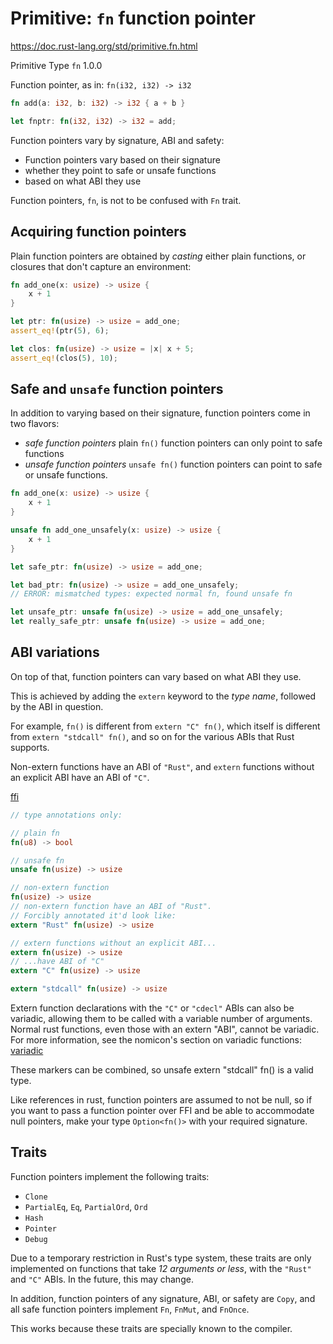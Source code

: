 # Primitive: `fn` function pointer
https://doc.rust-lang.org/std/primitive.fn.html

Primitive Type `fn` 1.0.0

Function pointer, as in: `fn(i32, i32) -> i32`

```rust
fn add(a: i32, b: i32) -> i32 { a + b }

let fnptr: fn(i32, i32) -> i32 = add;
```

Function pointers vary by signature, ABI and safety:
- Function pointers vary based on their signature
- whether they point to safe or unsafe functions
- based on what ABI they use

Function pointers, `fn`, is not to be confused with `Fn` trait.


## Acquiring function pointers

Plain function pointers are obtained by *casting* either plain
functions, or closures that don't capture an environment:

```rust
fn add_one(x: usize) -> usize {
    x + 1
}

let ptr: fn(usize) -> usize = add_one;
assert_eq!(ptr(5), 6);

let clos: fn(usize) -> usize = |x| x + 5;
assert_eq!(clos(5), 10);
```


## Safe and `unsafe` function pointers

In addition to varying based on their signature,
function pointers come in two flavors:
- _safe function pointers_
  plain `fn()` function pointers can only point to safe functions
- _unsafe function pointers_
  `unsafe fn()` function pointers can point to safe or unsafe functions.

```rust
fn add_one(x: usize) -> usize {
    x + 1
}

unsafe fn add_one_unsafely(x: usize) -> usize {
    x + 1
}

let safe_ptr: fn(usize) -> usize = add_one;

let bad_ptr: fn(usize) -> usize = add_one_unsafely;
// ERROR: mismatched types: expected normal fn, found unsafe fn

let unsafe_ptr: unsafe fn(usize) -> usize = add_one_unsafely;
let really_safe_ptr: unsafe fn(usize) -> usize = add_one;
```


## ABI variations

On top of that, function pointers can vary based on what ABI they use.

This is achieved by adding the `extern` keyword
to the *type name*, followed by the ABI in question.

For example,
`fn()` is different from 
`extern "C" fn()`, which itself is different from 
`extern "stdcall" fn()`, and so on for the various ABIs that Rust supports. 

Non-extern functions have an ABI of `"Rust"`, and `extern` functions 
without an explicit ABI have an ABI of `"C"`.

[ffi](https://doc.rust-lang.org/nomicon/ffi.html#foreign-calling-conventions)



```rust
// type annotations only:

// plain fn
fn(u8) -> bool

// unsafe fn
unsafe fn(usize) -> usize

// non-extern function
fn(usize) -> usize
// non-extern function have an ABI of "Rust".
// Forcibly annotated it'd look like:
extern "Rust" fn(usize) -> usize

// extern functions without an explicit ABI...
extern fn(usize) -> usize
// ...have ABI of "C"
extern "C" fn(usize) -> usize

extern "stdcall" fn(usize) -> usize
```

Extern function declarations with the `"C"` or `"cdecl"` ABIs can also be
variadic, allowing them to be called with a variable number of arguments.
Normal rust functions, even those with an extern "ABI", cannot be variadic. 
For more information, see the nomicon's section on variadic functions:
[variadic](https://doc.rust-lang.org/nomicon/ffi.html#variadic-functions)

These markers can be combined, so unsafe extern "stdcall" fn() is a valid type.

Like references in rust, function pointers are assumed to not be null, so if you
want to pass a function pointer over FFI and be able to accommodate null pointers,
make your type `Option<fn()>` with your required signature.


## Traits

Function pointers implement the following traits:
- `Clone`
- `PartialEq`, `Eq`, `PartialOrd`, `Ord`
- `Hash`
- `Pointer`
- `Debug`

Due to a temporary restriction in Rust's type system, these traits are only
implemented on functions that take *12 arguments or less*, with the `"Rust"`
and `"C"` ABIs. In the future, this may change.

In addition, function pointers of any signature, ABI, or safety are `Copy`,
and all safe function pointers implement `Fn`, `FnMut`, and `FnOnce`.

This works because these traits are specially known to the compiler.
